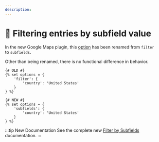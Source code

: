 ```yaml
---
description:
---
```


# 🔧 Filtering entries by subfield value

<update-message/>

In the new Google Maps plugin, this [option](/proximity-search/options/#subfields) has been renamed from `filter` to `subfields`.

Other than being renamed, there is no functional difference in behavior.

```twig
{# OLD #}
{% set options = {
    'filter': {
        'country': 'United States'
    }
} %}

{# NEW #}
{% set options = {
    'subfields': {
        'country': 'United States'
    }
} %}
```

:::tip New Documentation
See the complete new [Filter by Subfields](/guides/filter-by-subfields/) documentation.
:::
